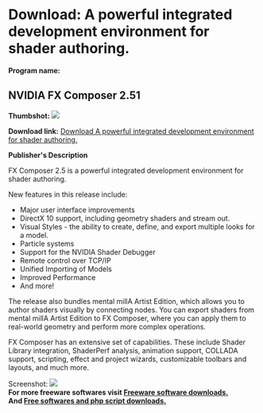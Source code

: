 # Download: A powerful integrated development environment for shader authoring.

**Program name:**

## NVIDIA FX Composer 2.51

  
**Thumbshot:** ![](http://www.freewarefiles.com/screenshot/nvidiafxcomposer_md.jpg)   
  
**Download link:** [Download A powerful integrated development environment for shader authoring.](http://freesoftwares.boysofts.com/NVIDIA-FX-Composer_program_43156.html)  
  


**Publisher's Description**  
  


FX Composer 2.5 is a powerful integrated development environment for shader authoring. 

New features in this release include:

  * Major user interface improvements 
  * DirectX 10 support, including geometry shaders and stream out. 
  * Visual Styles - the ability to create, define, and export multiple looks for a model. 
  * Particle systems 
  * Support for the NVIDIA Shader Debugger 
  * Remote control over TCP/IP 
  * Unified Importing of Models 
  * Improved Performance 
  * And more! 

The release also bundles mental millA Artist Edition, which allows you to author shaders visually by connecting nodes. You can export shaders from mental millA Artist Edition to FX Composer, where you can apply them to real-world geometry and perform more complex operations.

FX Composer has an extensive set of capabilities. These include Shader Library integration, ShaderPerf analysis, animation support, COLLADA support, scripting, effect and project wizards, customizable toolbars and layouts, and much more.

  
  
Screenshot: ![](http://www.freewarefiles.com/screenshot/nvidiafxcomposer.jpg)   
**For more freeware softwares visit [Freeware software downloads.](http://freesoftwares.boysofts.com/)**   
**And [Free softwares and php script downloads.](http://www.boysofts.com/)**
